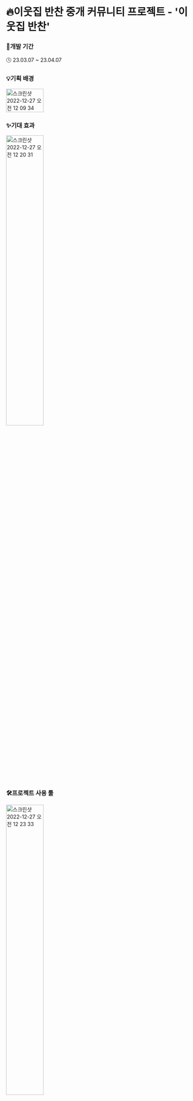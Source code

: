 # 🔥이웃집 반찬 중개 커뮤니티 프로젝트 - '이웃집 반찬'

### 📆개발 기간

🕓 23.03.07 ~ 23.04.07


### 💡기획 배경
<div dir="auto" style="display: flex;">
<img width="1180" alt="스크린샷 2022-12-27 오전 12 09 34" src="https://user-images.githubusercontent.com/122762472/233271052-0c5c7132-5d41-460f-99fa-cef79298b72f.png" style = "width: 45%; height : 45%">
</div>


### ✨기대 효과
<img width="1161" alt="스크린샷 2022-12-27 오전 12 20 31" src="https://user-images.githubusercontent.com/122762472/233271146-a61e54a2-2d8b-4e3b-bad4-fb17ba64e077.png" style = "width: 45%; height : 45%">


### 🛠️프로젝트 사용 툴
<img width="1160" alt="스크린샷 2022-12-27 오전 12 23 33" src="https://user-images.githubusercontent.com/122762472/233268915-f125e920-4367-400e-9c12-60b88cba41b6.png" style = "width: 45%; height : 45%">

----------------------------------------------------------------------------------------------------------------------

### 🏆프로젝트 전체적인 타임라인<br>
|일자|내용|구체적인 활동|
|:---------:|:--------:|:-------:|
|3월 9일 ~ 3월 10일|주제 선정|주제 선정 및 메뉴트리 작성, ERD 설계 |
|3월 10일 ~ 3월 10일 | 역할 분담 | 퍼블리싱 역할 분담 |
|3월 10일 ~ 3월 25일| 퍼블리싱 작업 및 DB| 퍼블리싱 작업 시작, DB 작업 |
|3월 25일 ~ 3월 25일 |설계| 백엔드 사전 설계 작업 |
|3월 20일 ~ 4월 7일|Back 작업|백엔드 역할 분담 및 백 작업|

----------------------------------------------------------------------------------------------------------------------

### 🏆나의 프로젝트 타임라인<br>
|일자|담당 파트|작업 내용|
|:---------:|:---------:|:-----------:|
|3월 10일 ~ 3월 25일|Front-end| 웹 퍼블리싱 작업 완료 |
|3월 25일 ~ 3월 28일|Back-end| 회원가입 (정규식) 완료 |
|3월 26일 ~ 4월 2일|Back-end| 회원가입 (중복검사, DB저장) 완료 |
|3월 29일 ~ 4월 2일|Back-end| 로그인 (아이디 저장, 로그인 구현) 완료 |
|4월 2일 ~ 4월 3일|Back-end| 로그인 (간편로그인 - 카카오, 간편로그인 - 네이버) 완료 |
|3월 26일 ~ 4월 4일|Back-end| 메인페이지 (지역별 최근 게시물, 별점 인기순) |
|4월 3일 ~ 4월 4일|Back-end| 메인페이지 (랜덤 추천 게시물) |
|4월 5일 ~ 4월 6일|Back-end | 마무리 작업 |

----------------------------------------------------------------------------------------------------------------------

### 🏷️담당 업무
Front-end<br>
마이페이지

Back-end<br>
1. 로그인
  - 로그인 기능 구현
  - 쿠키를 사용한 아이디 저장 
  - OAuth를 활용한 카카오 간편 로그인
  - OAuth를 활용한 네이버 간편 로그인
  
2. 회원가입
  - 회원가입 기능 구현
  - 필수사항 및 형식 입력 검사
  - 중복 검사

3. 아이디/비밀번호 찾기 
  - 계정 검사
  - 형식 입력 검사
  - 구글 mail API를 활용한 메일 전송
  - 비밀번호 변경


4. 메인페이지
  - 지역별 최신 게시물
  - 별점 인기순
  - 랜덤 추천 게시물

----------------------------------------------------------------------------------------------------------------------

### DB - ERD



----------------------------------------------------------------------------------------------------------------------
  
### 🌟느낀점
<h3>5-1. 어려웠던 부분</h3>
📌그룹 채팅 DB를 설계할 때, 하나의 메세지에 대해 채팅 수신자가 여러명인 점을 어떻게 반영해야할지 고민이 많이 됐다. <br>
✔ 채팅 테이블과 채팅 수신자 테이블을 따로 만들어서 채팅 테이블 PK를 채팅 수신자 테이블에서 참조하도록 구성했다.<br><br>
📌프로젝트 초반에는 entity와 DTO를 언제 어떻게 구분해서 사용해야 하는지 감이 잘 잡히지 않아서 헷갈렸다. <br>
✔ 프로젝트를 통해 학습과 적용을 반복하다보니 자연스레 언제 사용해야 하는지 알게됐다. 특히, DTO에 내가 필요한 변수를 능숙하게 선언, 사용 할 수 있게 됐다는 점이 큰 수확이었다. <br><br><br><br>


<h3>5-2. 문제를 해결했던 부분</h3>
<h4>📌WebSocket session 실종사건</h4> <br>
🌩문제 상황🌩<br>
웹소켓의 경우 해당 채팅방에 접속한 모든 참여자의 WebSocketSession을 받아와서 메세지를 보낸다. 메세지를 보내는 메소드는 자바스크립트 메소드인 onMessage()인데, 어찌된 일인지 onMessage 메소드가 실행되질 않았고, 오류문도 나오지 않았다.<br><br>
🚨문제 원인🚨 <br>
채팅이 전송될 때 거치는 모든 메소드와 컨트롤러에 전부 로그를 찍어봤는데, list에 담아둔 WebSocketSession이 중간이 실종된다는 것을 확인했다. 즉, 메세지를 받을 대상이 없었기 때문에 onMessage 메소드가 실행되지 않았던 것이다. <br><br>
🚀해결 방법🚀<br>
WebSocketSesssion을 담아뒀던 list를 static으로 선언해서 해결했다. Java에서 Static 변수는 메모리에 한번 할당되어 프로그램이 종료될 때 해제되는 변수로, 메모리에 한번 할당되므로 여러 객체가 해당 메모리를 공유하게 된다.<br><br><br>



<h4>📌채팅방 확성기 기능 사건</h4> <br>
🌩문제 상황🌩<br>
A사용자가 a채팅방에 보낸 메세지가 B사용자가 접속중인 b채팅방에도 전송되는 현상이 발생했다. 이 현상이 마치 게임 메이플스토리의 캐시템 중 하나인 확성기 같았기에 채팅방 확성기 기능 사건이라 명명했다.<br><br>
🚨문제 원인🚨 <br>
위에서 접속자들의 WebSocketSession을 static list에 담았다고 적은 바 있다. 다른 채팅방에 접속 중인 사용자의 세션 또한 동일한 list에 담겨있었기 때문에 메세지를 받게된 것이다. 그렇다고 static을 지우자니 다시 메세지 전송이 되질 않았다. <br><br>
🚀해결 방법🚀<br>
메세지를 전송하는 메소드에서 발신자의 채팅방과 수신자의 채팅방이 일치하는 세션들에만 메세지를 전송하도록 만들었다. 이를 위해 우선 채팅방을 클릭했을 때 이동하는 컨트롤러에서 HttpSession에 채팅방 아이디를 추가하도록 만들었다. 즉, 채팅방을 클릭할때마다 HttpSession에 저장된 채팅방 정보가 바뀌는 것이다.<br>다음으로, WebSocketConfig 파일에 .addInterceptors(new HttpSessionHandshakeInterceptor()) 를 추가했다. 이를 통해 HttpSession에 저장돼있던 값들을 WebSocketSession에도 저장할 수 있게했다. 이 두가지 작업을 통해 현재 사용자 어떤 채팅방에 접속한 것인지 확인할 수 있었고, 확성기 오류 또한 해결할 수 있었다.<br><br><br>



<h4>📌메세지가 여러번 출력되는 오류</h4> <br>
🌩문제 상황🌩<br>
A 사용자가 a채팅방 입장 → b채팅방 입장 → 다시 a채팅방 입장 이런식으로 동일한 채팅방에 여러번 입장, 퇴장을 반복할 경우 해당 사용자가 보내는 메세지가 화면에 여러번 출력됐다.<br><br>
🚨문제 원인🚨 <br>
위에서 접속자들의 WebSocketSession을 static list에 담았다고 적은 바 있다. 동일한 유저가 동일한 채팅방에 여러번 입장했더라도 해당 유저의 WebSocketSession은 list에 하나만 담겨있어야 한다. 그러나 입장을 할 때 마다 해당 유저의 WebSocketSession이 list에 추가되면서 메세지가 입장한 횟수만큼 전송된 것이다. <br><br>
🚀해결 방법🚀<br>
WebSocketSession을 list에 담지 않고, map의 value 값으로 담았다. map의 key 값은 HttpSession에서 가져온 유저의 아이디로 설정했다(중복 방지). 이를 통해 채팅방에 입장할 때 해당 유저의 아이디가 map에 key값으로 존재한다면 그 key의 value 값을 갱신하고, 존재하지 않는다면 key값과 value 값을 map에 추가하는 방식으로 구성했다. 따라서 동일한 유저의 webSocketSession이 여러번 저장되지 않았고, 중복 출력 또한 해결됐다.




<h3>5-4. 총평</h3>
<h4>🌟 두려워하지 말자. 나는 내 생각보다 집요한 사람이다. </h4>



웹소켓이라는 기술은 국비 교육 중 배우지 않고 독학해서 프로젝트에 적용한 기술이다. 당연히 주변에 물어볼 수 있는 사람도 없었다. 로직을 이해하는 것도, 오류를 해결하는 것도 너무 막막해서 초반에는 많이 괴로웠다. 특히 채팅 전송이 정상적으로 되지 않을 때 오류문이 나오지 않아서 더 힘들었다. 그러나 결국 나는 해내고야 말았다. 메세지가 거치는 모든 메소드에 값이 들어왔는지 로그를 전부 찍어서 문제의 원인을 발견하고 해결했다. 이 과정에서 나도 나 자신의 집요함과 끈기에 놀랐다. 지금까지 항상 스스로의 한계를 정해두고 새로운 도전을 꺼렸었는데, 이 프로젝트를 계기로 한발짝 도약한 것 같아 행복했다. 



<h4>🌟 내가 마주한 오류와 해결방안을 구체적으로 기록해두자. </h4>

